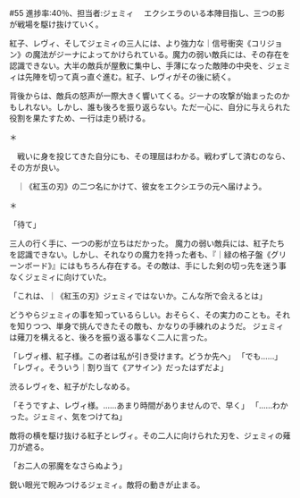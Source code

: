 #55 進捗率:40％、担当者:ジェミィ
　エクシエラのいる本陣目指し、三つの影が戦場を駆け抜けていく。

紅子、レヴィ、そしてジェミィの三人には、より強力な｜信号衝突《コリジョン》の魔法がジーナによってかけられている。魔力の弱い敵兵には、その存在を認識できない。大半の敵兵が屋敷に集中し、手薄になった敵陣の中央を、ジェミィは先陣を切って真っ直ぐ進む。紅子、レヴィがその後に続く。

背後からは、敵兵の怒声が一際大きく響いてくる。ジーナの攻撃が始まったのかもしれない。しかし、誰も後ろを振り返らない。ただ一心に、自分に与えられた役割を果たすため、一行は走り続ける。

＊


　戦いに身を投じてきた自分にも、その理屈はわかる。戦わずして済むのなら、その方が良い。

　｜《紅玉の刃》の二つ名にかけて、彼女をエクシエラの元へ届けよう。

＊

「待て」

三人の行く手に、一つの影が立ちはだかった。
魔力の弱い敵兵には、紅子たちを認識できない。しかし、それなりの魔力を持った者も、『｜緑の格子盤《グリーンボード》』にはもちろん存在する。その敵は、手にした剣の切っ先を迷う事なくジェミィに向けていた。

「これは、｜《紅玉の刃》ジェミィではないか。こんな所で会えるとは」

どうやらジェミィの事を知っているらしい。おそらく、その実力のことも。それを知りつつ、単身で挑んできたその敵も、かなりの手練れのようだ。
ジェミィは薙刀を構えると、後ろを振り返る事なく二人に言った。

「レヴィ様、紅子様。この者は私が引き受けます。どうか先へ」
「でも……」
「レヴィ。そういう｜割り当て《アサイン》だったはずだよ」

渋るレヴィを、紅子がたしなめる。

「そうですよ、レヴィ様。……あまり時間がありませんので、早く」
「……わかった。ジェミィ、気をつけてね」

敵将の横を駆け抜ける紅子とレヴィ。その二人に向けられた刃を、ジェミィの薙刀が遮る。

「お二人の邪魔をなさらぬよう」

鋭い眼光で睨みつけるジェミィ。敵将の動きが止まる。

